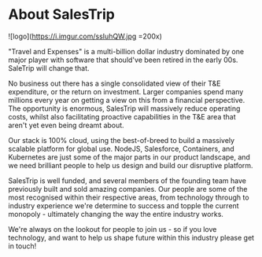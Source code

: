 # About SalesTrip
![logo](https://i.imgur.com/ssIuhQW.jpg =200x)

"Travel and Expenses" is a multi-billion dollar industry dominated by one major player with software that should've been retired in the early 00s. SaleTrip will change that.

No business out there has a single consolidated view of their T&E expenditure, or the return on investment. Larger companies spend many millions every year on getting a view on this from a financial perspective. The opportunity is enormous, SalesTrip will massively reduce operating costs, whilst also facilitating proactive capabilities in the T&E area that aren't yet even being dreamt about.

Our stack is 100% cloud, using the best-of-breed to build a massively scalable platform for global use. NodeJS, Salesforce, Containers, and Kubernetes are just some of the major parts in our product landscape, and we need brilliant people to help us design and build our disruptive platform.

SalesTrip is well funded, and several members of the founding team have previously built and sold amazing companies. Our people are some of the most recognised within their respective areas, from technology through to industry experience we're determine to success and topple the current monopoly - ultimately changing the way the entire industry works.

We're always on the lookout for people to join us - so if you love technology, and want to help us shape future within this industry please get in touch!
